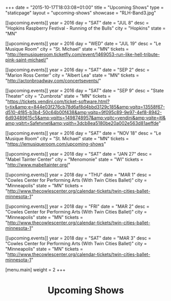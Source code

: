 +++
date = "2015-10-17T18:03:08+01:00"
title = "Upcoming Shows"
type = "staticpage"
layout = "upcoming-shows"
showcase = "RLH-Band3.jpg"

[[upcoming.events]]
year = 2016
day = "SAT"
date = "JUL 8"
desc = "Hopkins Raspberry Festival - Running of the Bulls"
city = "Hopkins"
state = "MN"

[[upcoming.events]]
year = 2016
day = "WED"
date = "JUL 19"
desc = "Le Musique Room"
city = "St. Michael"
state = "MN"
tickets = "http://lemusiqueroom.ticketfly.com/event/1469053-run-like-hell-tribute-pink-saint-michael/"

[[upcoming.events]]
year = 2016
day = "SAT"
date = "SEP 2"
desc = "Marion Ross Center"
city = "Albert Lea"
state = "MN"
tickets = "http://actonbroadway.com/concertsevents/"

[[upcoming.events]]
year = 2016
day = "SAT"
date = "SEP 9"
desc = "State Theater"
city = "Zumbrota"
state = "MN"
tickets = "https://tickets.vendini.com/ticket-software.html?t=tix&amp;e=844e03f276cb78d6af8d4bbd3129c185&amp;vqitq=13558f67-d510-4f85-b3b4-50c64b00f438&amp;vqitp=9f095c89-9e97-4ef8-8942-6d93489615c5&amp;vqitts=1498748957&amp;vqitc=vendini&amp;vqite=itl&amp;vqitrt=Safetynet&amp;vqith=3dcb8ea5180be20a002e563d81aeffde"

[[upcoming.events]]
year = 2016
day = "SAT"
date = "NOV 18"
desc = "Le Musique Room"
city = "St. Michael"
state = "MN"
tickets = "https://lemusiqueroom.com/upcoming-shows"

[[upcoming.events]]
year = 2018
day = "SAT"
date = "JAN 27"
desc = "Mabel Tainter Center"
city = "Menomonie"
state = "WI"
tickets = "http://www.mabeltainter.org/"

[[upcoming.events]]
year = 2018
day = "THU"
date = "MAR 1"
desc = "Cowles Center for Performing Arts (With Twin Cities Ballet)"
city = "Minneapolis"
state = "MN"
tickets = "http://www.thecowlescenter.org/calendar-tickets/twin-cities-ballet-minnesota-1"

[[upcoming.events]]
year = 2018
day = "FRI"
date = "MAR 2"
desc = "Cowles Center for Performing Arts (With Twin Cities Ballet)"
city = "Minneapolis"
state = "MN"
tickets = "http://www.thecowlescenter.org/calendar-tickets/twin-cities-ballet-minnesota-1"

[[upcoming.events]]
year = 2018
day = "SAT"
date = "MAR 3"
desc = "Cowles Center for Performing Arts (With Twin Cities Ballet)"
city = "Minneapolis"
state = "MN"
tickets = "http://www.thecowlescenter.org/calendar-tickets/twin-cities-ballet-minnesota-1"


[menu.main]
weight = 2
+++

<h1 style="text-align: center;">Upcoming Shows</h1>